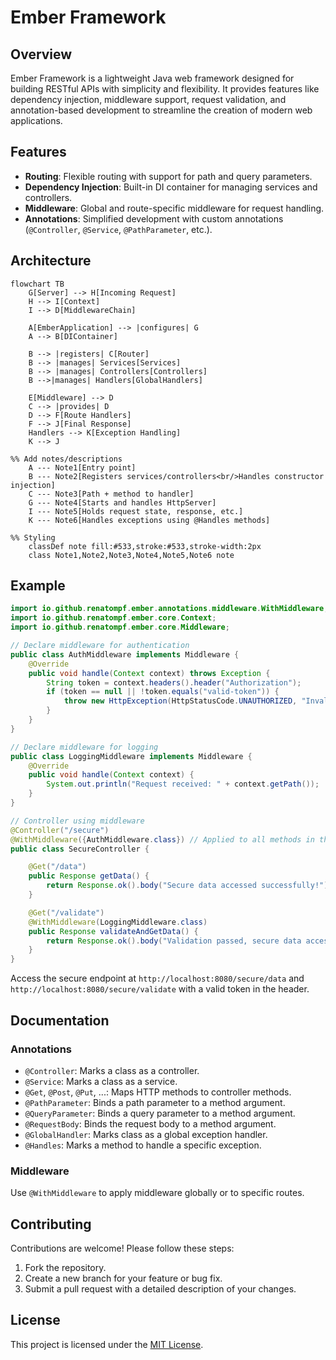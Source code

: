 # Ember Framework

## Overview
Ember Framework is a lightweight Java web framework designed for building RESTful APIs with simplicity and flexibility. It provides features like dependency injection, middleware support, request validation, and annotation-based development to streamline the creation of modern web applications.

## Features
- **Routing**: Flexible routing with support for path and query parameters.
- **Dependency Injection**: Built-in DI container for managing services and controllers.
- **Middleware**: Global and route-specific middleware for request handling.
- **Annotations**: Simplified development with custom annotations (`@Controller`, `@Service`, `@PathParameter`, etc.).

## Architecture

```mermaid
flowchart TB
    G[Server] --> H[Incoming Request]
    H --> I[Context]
    I --> D[MiddlewareChain]

    A[EmberApplication] --> |configures| G
    A --> B[DIContainer]

    B --> |registers| C[Router]
    B --> |manages| Services[Services]
    B --> |manages| Controllers[Controllers]
    B -->|manages| Handlers[GlobalHandlers]

    E[Middleware] --> D
    C --> |provides| D
    D --> F[Route Handlers]
    F --> J[Final Response]
    Handlers --> K[Exception Handling]
    K --> J

%% Add notes/descriptions
    A --- Note1[Entry point]
    B --- Note2[Registers services/controllers<br/>Handles constructor injection]
    C --- Note3[Path + method to handler]
    G --- Note4[Starts and handles HttpServer]
    I --- Note5[Holds request state, response, etc.]
    K --- Note6[Handles exceptions using @Handles methods]

%% Styling
    classDef note fill:#533,stroke:#533,stroke-width:2px
    class Note1,Note2,Note3,Note4,Note5,Note6 note
```


## Example

```java
import io.github.renatompf.ember.annotations.middleware.WithMiddleware;
import io.github.renatompf.ember.core.Context;
import io.github.renatompf.ember.core.Middleware;

// Declare middleware for authentication
public class AuthMiddleware implements Middleware {
    @Override
    public void handle(Context context) throws Exception {
        String token = context.headers().header("Authorization");
        if (token == null || !token.equals("valid-token")) {
            throw new HttpException(HttpStatusCode.UNAUTHORIZED, "Invalid or missing token");
        }
    }
}

// Declare middleware for logging
public class LoggingMiddleware implements Middleware {
    @Override
    public void handle(Context context) {
        System.out.println("Request received: " + context.getPath());
    }
}

// Controller using middleware
@Controller("/secure")
@WithMiddleware({AuthMiddleware.class}) // Applied to all methods in this controller
public class SecureController {

    @Get("/data")
    public Response getData() {
        return Response.ok().body("Secure data accessed successfully!").build();
    }

    @Get("/validate")
    @WithMiddleware(LoggingMiddleware.class)
    public Response validateAndGetData() {
        return Response.ok().body("Validation passed, secure data accessed!").build();
    }
}
```

Access the secure endpoint at `http://localhost:8080/secure/data` and `http://localhost:8080/secure/validate`  with a valid token in the header.

## Documentation

### Annotations
- `@Controller`: Marks a class as a controller.
- `@Service`: Marks a class as a service.
- `@Get`, `@Post`, `@Put`, ...: Maps HTTP methods to controller methods.
- `@PathParameter`: Binds a path parameter to a method argument.
- `@QueryParameter`: Binds a query parameter to a method argument.
- `@RequestBody`: Binds the request body to a method argument.
- `@GlobalHandler`: Marks class as a global exception handler.
- `@Handles`: Marks a method to handle a specific exception.

### Middleware
Use `@WithMiddleware` to apply middleware globally or to specific routes.


## Contributing
Contributions are welcome! Please follow these steps:
1. Fork the repository.
2. Create a new branch for your feature or bug fix.
3. Submit a pull request with a detailed description of your changes.

## License
This project is licensed under the [MIT License](LICENSE).
